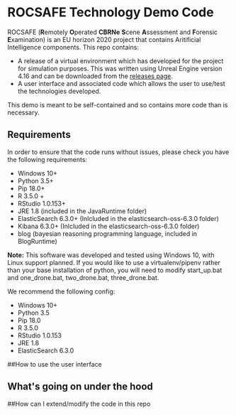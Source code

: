 # ROCSAFE Technology Demo Code

ROCSAFE (**R**emotely **O**perated **CBRNe** **S**cene **A**ssessment and **F**orensic **E**xamination) is an EU horizon 2020 project that contains Aritificial Intelligence components. This repo contains:

- A release of a virtual environment which has developed for the project for simulation purposes. This was written using Unreal Engine version 4.16 and can be downloaded from the [releases page](https://github.com/ROCSAFE/CBRNeVirtualEnvMultiRobot/releases).
- A user interface and associated code which allows the user to use/test the technologies developed.

This demo is meant to be self-contained and so contains more code than is necessary.

## Requirements

In order to ensure that the code runs without issues, please check you have the following requirements:

- Windows 10+
- Python 3.5+
- Pip 18.0+
- R 3.5.0 +
- RStudio 1.0.153+
- JRE 1.8 (included in the JavaRuntime folder)
- ElasticSearch 6.3.0+ (Inlcluded in the elasticsearch-oss-6.3.0 folder)
- Kibana 6.3.0+ (Inlcluded in the elasticsearch-oss-6.3.0 folder)
- blog (bayesian reasoning programming language, included in BlogRuntime)

**Note:** This software was developed and tested using Windows 10, with Linux support planned. If you would like to use a virtualenv/pipenv rather than your base installation of python, you will need to modify start_up.bat and one_drone.bat, two_drone.bat, three_drone.bat.

We recommend the following config:

- Windows 10+
- Python 3.5
- Pip 18.0
- R 3.5.0
- RStudio 1.0.153
- JRE 1.8
- ElasticSearch 6.3.0

##How to use the user interface

## What's going on under the hood

##How can I extend/modify the code in this repo
